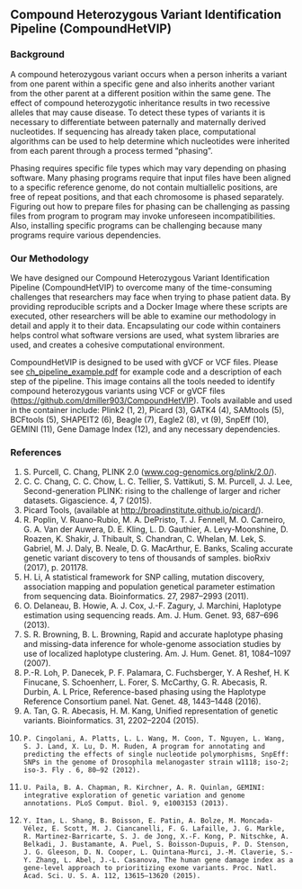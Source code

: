 ## Compound Heterozygous Variant Identification Pipeline (CompoundHetVIP)

### Background
A compound heterozygous variant occurs when a person inherits a variant from one parent within a specific gene and also inherits another variant from the other parent at a different position within the same gene. The effect of compound heterozygotic inheritance results in two recessive alleles that may cause disease. To detect these types of variants it is necessary to differentiate between paternally and maternally derived nucleotides. If sequencing has already taken place, computational algorithms can be used to help determine which nucleotides were inherited from each parent through a process termed “phasing”. 

Phasing requires specific file types which may vary depending on phasing software. Many phasing programs require that input files have been aligned to a specific reference genome, do not contain multiallelic positions, are free of repeat positions, and that each chromosome is phased separately. Figuring out how to prepare files for phasing can be challenging as passing files from program to program may invoke unforeseen incompatibilities. Also, installing specific programs can be challenging because many programs require various dependencies.

### Our Methodology
We have designed our Compound Heterozygous Variant Identification Pipeline (CompoundHetVIP) to overcome many of the time-consuming challenges that researchers may face when trying to phase patient data. By providing reproducible scripts and a Docker Image where these scripts are executed, other researchers will be able to examine our methodology in detail and apply it to their data. Encapsulating our code within containers helps control what software versions are used, what system libraries are used, and creates a cohesive computational environment.

CompoundHetVIP is designed to be used with gVCF or VCF files. Please see [ch_pipeline_example.pdf](https://github.com/dmiller903/CompoundHetVIP/blob/master/ch_pipeline_example.pdf) for example code and a description of each step of the pipeline. This image contains all the tools needed to identify compound heterozygous variants using VCF or gVCF files (https://github.com/dmiller903/CompoundHetVIP). Tools available and used in the container include: Plink2 (1, 2), Picard (3), GATK4 (4), SAMtools (5), BCFtools (5), SHAPEIT2 (6), Beagle (7), Eagle2 (8), vt (9), SnpEff (10), GEMINI (11), Gene Damage Index (12), and any necessary dependencies.

### References
1. 	S. Purcell, C. Chang, PLINK 2.0 (www.cog-genomics.org/plink/2.0/).
2. 	C. C. Chang, C. C. Chow, L. C. Tellier, S. Vattikuti, S. M. Purcell, J. J. Lee, Second-generation PLINK: rising to the challenge of larger and richer datasets. Gigascience. 4, 7 (2015).
3. 	Picard Tools, (available at http://broadinstitute.github.io/picard/).
4. 	R. Poplin, V. Ruano-Rubio, M. A. DePristo, T. J. Fennell, M. O. Carneiro, G. A. Van der Auwera, D. E. Kling, L. D. Gauthier, A. Levy-Moonshine, D. Roazen, K. Shakir, J. Thibault, S. Chandran, C. Whelan, M. Lek, S. Gabriel, M. J. Daly, B. Neale, D. G. MacArthur, E. Banks, Scaling accurate genetic variant discovery to tens of thousands of samples. bioRxiv (2017), p. 201178.
5. 	H. Li, A statistical framework for SNP calling, mutation discovery, association mapping and population genetical parameter estimation from sequencing data. Bioinformatics. 27, 2987–2993 (2011).
6. 	O. Delaneau, B. Howie, A. J. Cox, J.-F. Zagury, J. Marchini, Haplotype estimation using sequencing reads. Am. J. Hum. Genet. 93, 687–696 (2013).
7. 	S. R. Browning, B. L. Browning, Rapid and accurate haplotype phasing and missing-data inference for whole-genome association studies by use of localized haplotype clustering. Am. J. Hum. Genet. 81, 1084–1097 (2007).
8. 	P.-R. Loh, P. Danecek, P. F. Palamara, C. Fuchsberger, Y. A Reshef, H. K Finucane, S. Schoenherr, L. Forer, S. McCarthy, G. R. Abecasis, R. Durbin, A. L Price, Reference-based phasing using the Haplotype Reference Consortium panel. Nat. Genet. 48, 1443–1448 (2016).
9. 	A. Tan, G. R. Abecasis, H. M. Kang, Unified representation of genetic variants. Bioinformatics. 31, 2202–2204 (2015).
10. 	P. Cingolani, A. Platts, L. L. Wang, M. Coon, T. Nguyen, L. Wang, S. J. Land, X. Lu, D. M. Ruden, A program for annotating and predicting the effects of single nucleotide polymorphisms, SnpEff: SNPs in the genome of Drosophila melanogaster strain w1118; iso-2; iso-3. Fly . 6, 80–92 (2012).
11. 	U. Paila, B. A. Chapman, R. Kirchner, A. R. Quinlan, GEMINI: integrative exploration of genetic variation and genome annotations. PLoS Comput. Biol. 9, e1003153 (2013).
12. 	Y. Itan, L. Shang, B. Boisson, E. Patin, A. Bolze, M. Moncada-Vélez, E. Scott, M. J. Ciancanelli, F. G. Lafaille, J. G. Markle, R. Martinez-Barricarte, S. J. de Jong, X.-F. Kong, P. Nitschke, A. Belkadi, J. Bustamante, A. Puel, S. Boisson-Dupuis, P. D. Stenson, J. G. Gleeson, D. N. Cooper, L. Quintana-Murci, J.-M. Claverie, S.-Y. Zhang, L. Abel, J.-L. Casanova, The human gene damage index as a gene-level approach to prioritizing exome variants. Proc. Natl. Acad. Sci. U. S. A. 112, 13615–13620 (2015).